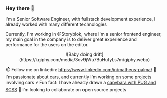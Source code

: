 ### Hey there 👋

I'm a Senior Software Engineer, with fullstack development experience, I already worked with many different technologies

Currently, I'm working in @Storyblok, where I'm a senior frontend engineer, my main goal in the company is to deliver great experience and performance for the users on the editor.

<center>
![Baby doing drift](https://i.giphy.com/media/3ov9jWu7BuHufyLs7m/giphy.webp)
</center>

📫 Follow me on linkedin: https://www.linkedin.com/in/matheus-palma/
🚗 I'm passionate about cars, and currently I'm working on some projects involving cars
 ⚡ Fun fact: I have already drawn a [capybara with PUG and SCSS](https://codepen.io/mmatheuspalma/pen/ooOQvZ)
👯 I’m looking to collaborate on open source projects

<!--
**mmatheuspalma/mmatheuspalma** is a ✨ _special_ ✨ repository because its `README.md` (this file) appears on your GitHub profile.

Here are some ideas to get you started:

- 🔭 I’m currently working on ...
- 🌱 I’m currently learning ...
- 👯 I’m looking to collaborate on ...
- 🤔 I’m looking for help with ...
- 💬 Ask me about ...
- 📫 How to reach me: ...
- 😄 Pronouns: ...
- ⚡ Fun fact: ...
-->

